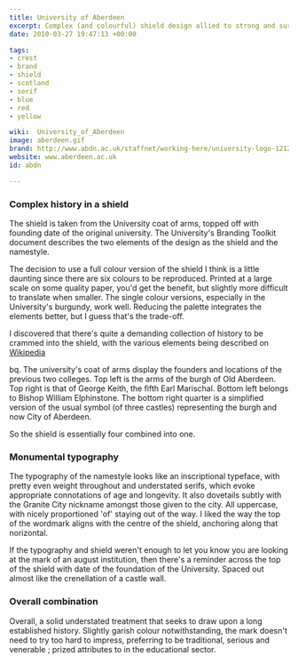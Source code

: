```yaml
---
title: University of Aberdeen
excerpt: Complex (and colourful) shield design allied to strong and sure typography for an ancient University.
date: 2010-03-27 19:47:13 +00:00

tags:
- crest
- brand
- shield
- scotland
- serif
- blue
- red
- yellow

wiki:  University_of_Aberdeen
image: aberdeen.gif
brand: http://www.abdn.ac.uk/staffnet/working-here/university-logo-1212.php
website: www.aberdeen.ac.uk
id: abdn

---
```


### Complex history in a shield

The shield is taken from the University coat of arms, topped off with founding date of the original university. The University's Branding Toolkit document describes the two elements of the design as the shield and the namestyle.

The decision to use a full colour version of the shield I think is a little daunting since there are six colours to be reproduced. Printed at a large scale on some quality paper, you'd get the benefit, but slightly more difficult to translate when smaller. The single colour versions, especially in the University's burgundy, work well. Reducing the palette integrates the elements better, but I guess that's the trade-off.

I discovered that there's quite a demanding collection of history to be crammed into the shield, with the various elements being described on [Wikipedia](http://en.wikipedia.org/wiki/University_of_Aberdeen)

bq. The university's coat of arms display the founders and locations of the previous two colleges. Top left is the arms of the burgh of Old Aberdeen. Top right is that of George Keith, the fifth Earl Marischal. Bottom left belongs to Bishop William Elphinstone. The bottom right quarter is a simplified version of the usual symbol (of three castles) representing the burgh and now City of Aberdeen.

So the shield is essentially four combined into one.

### Monumental typography

The typography of the namestyle looks like an inscriptional typeface, with pretty even weight throughout and understated serifs, which evoke appropriate connotations of age and longevity. It also dovetails subtly with the Granite City nickname amongst those given to the city. All uppercase, with nicely proportioned 'of' staying out of the way. I liked the way the top of the wordmark aligns with the centre of the shield, anchoring along that norizontal.

If the typography and shield weren't enough to let you know you are looking at the mark of an august institution, then there's a reminder across the top of the shield with date of the foundation of the University. Spaced out almost like the crenellation of a castle wall.

### Overall combination

Overall, a solid understated treatment that seeks to draw upon a long established history. Slightly garish colour notwithstanding, the mark doesn't need to try too hard to impress, preferring to be traditional, serious and venerable ; prized attributes to in the educational sector.
